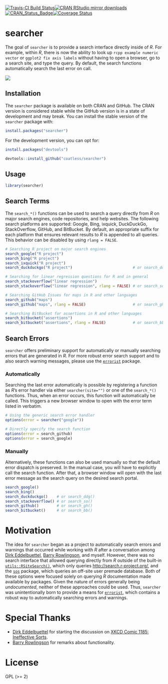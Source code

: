 
<!-- README.md is generated from README.Rmd. Please edit that file -->

[![Travis-CI Build
Status](https://travis-ci.org/coatless/searcher.svg?branch=master)](https://travis-ci.org/coatless/searcher)[![CRAN
RStudio mirror
downloads](http://cranlogs.r-pkg.org/badges/searcher)](http://www.r-pkg.org/pkg/searcher)[![CRAN\_Status\_Badge](http://www.r-pkg.org/badges/version/searcher)](https://cran.r-project.org/package=searcher)[![Coverage
Status](https://img.shields.io/codecov/c/github/coatless/searcher/master.svg)](https://codecov.io/github/coatless/searcher?branch=master)

# searcher

The goal of `searcher` is to provide a search interface directly inside
of *R*. For example, within *R*, there is now the ability to look up
`rcpp example numeric vector` or `ggplot2 fix axis labels` without
having to open a browser, go to a search site, and type the query. By
default, the search functions automatically search the last error on
call.

![](https://i.imgur.com/Zq2rg6G.gif)

## Installation

The `searcher` package is available on both CRAN and GitHub. The CRAN
version is considered stable while the GitHub version is in a state of
development and may break. You can install the stable version of the
`searcher` package with:

``` r
install.packages("searcher")
```

For the development version, you can opt for:

``` r
install.packages("devtools")

devtools::install_github("coatless/searcher")
```

## Usage

``` r
library(searcher)
```

## Search Terms

The `search_*()` functions can be used to search a query directly from
*R* on major search engines, code repositories, and help websites. The
following search platforms are supported: Google, Bing, ixquick,
DuckDuckGo, StackOverflow, GitHub, and BitBucket. By default, an
appropriate suffix for each platform that ensures relevant results to
*R* is appended to all queries. This behavior can be disabled by using
`rlang = FALSE`.

``` r
# Searching R project on major search engines
search_google("R project")
search_bing("R project")
search_ixquick("R project")
search_duckduckgo("R project")                           # or search_ddg(...)

# Searching for linear regression questions for R and in general
search_stackoverflow("linear regression")
search_stackoverflow("linear regression", rlang = FALSE) # or search_so(...)

# Searching GitHub Issues for maps in R and other languages
search_github("maps")
search_github("maps", rlang = FALSE)                     # or search_gh(...)

# Searching BitBucket for assertions in R and other languages
search_bitbucket("assertions")
search_bitbucket("assertions", rlang = FALSE)            # or search_bb(...)
```

## Search Errors

`searcher` offers preliminary support for automatically or manually
searching errors that are generated in *R*. For more robust error search
support and to also search warning messages, please use the
[`errorist`](https://github.com/coatless/errorist) package.

### Automatically

Searching the last error automatically is possible by registering a
function as *R*’s error handler via either `searcher(site="")` or one of
the `search_*()` functions. Thus, when an error occurs, this function
will automatically be called. This triggers a new browser window to open
with the error term listed in verbatim.

``` r
# Using the generic search error handler
options(error = searcher("google"))

# Directly specify the search function
options(error = search_github)
options(error = search_google)
```

### Manually

Alternatively, these functions can also be used manually so that the
default error dispatch is preserved. In the manual case, you will have
to explicitly call the search function. After that, a browser window
will open with the last error message as the search query on the desired
search portal.

``` r
search_google()
search_bing()
search_duckduckgo()    # or search_ddg()
search_stackoverflow() # or search_so()
search_github()        # or search_gh()
search_bitbucket()     # or search_bb()
```

# Motivation

The idea for `searcher` began as a project to automatically search
errors and warnings that occurred while working with *R* after a
conversation among [Dirk Eddelbuettel](http://dirk.eddelbuettel.com),
[Barry Rowlingson](http://barry.rowlingson.com), and myself. However,
there was no search interface that allowed querying directly from *R*
outside of the built-in
[`utils::RSiteSearch()`](https://stat.ethz.ch/R-manual/R-devel/library/utils/html/RSiteSearch.html),
which only queries <http://search.r-project.org/>, and the
[`sos`](https://cran.r-project.org/package=sos) package, which queries
an off-site user premade database. Both of these options were focused
solely on querying *R* documentation made available by packages. Given
the nature of errors generally being *undocumented*, neither of these
approaches could be used. Thus, `searcher` was unintentionally born to
provide a means for [`errorist`](https://github.com/coatless/errorist),
which contains a robust way to automatically searching errors and
warnings.

# Special Thanks

  - [Dirk Eddelbuettel](http://dirk.eddelbuettel.com) for starting the
    discussion on [XKCD Comic 1185: Ineffective
    Sorts](https://xkcd.com/1185/).
  - [Barry Rowlingson](http://barry.rowlingson.com) for remarks about
    functionality.

# License

GPL (\>= 2)
